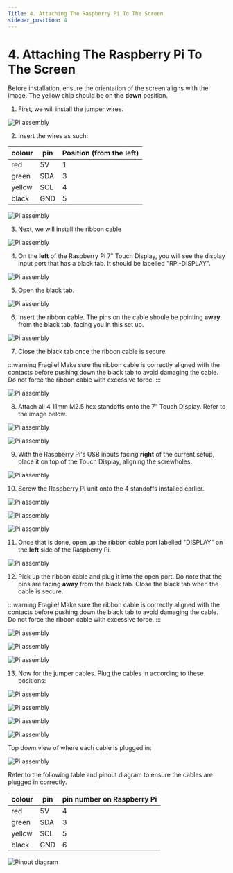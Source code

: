 ```yaml
---
Title: 4. Attaching The Raspberry Pi To The Screen
sidebar_position: 4
---
```


# 4. Attaching The Raspberry Pi To The Screen

Before installation, ensure the orientation of the screen aligns with the image. The yellow chip should be on the **down** position.

1. First, we will install the jumper wires.

![Pi assembly](../../static/img/assembly/pi7.png)

2. Insert the wires as such:

| colour | pin | Position (from the left) |
| ------ | --- | ------------------------ |
| red    | 5V  | 1                        |
| green  | SDA | 3                        |
| yellow | SCL | 4                        |
| black  | GND | 5                        |

![Pi assembly](../../static/img/assembly/pi9.png)

3. Next, we will install the ribbon cable

![Pi assembly](../../static/img/assembly/pi10.png)

4. On the **left** of the Raspberry Pi 7" Touch Display, you will see the display input port that has a black tab. It should be labelled "RPI-DISPLAY".

![Pi assembly](../../static/img/assembly/pi11.png)

5. Open the black tab.

![Pi assembly](../../static/img/assembly/pi12.png)

6. Insert the ribbon cable. The pins on the cable shoule be pointing **away** from the black tab, facing you in this set up.

![Pi assembly](../../static/img/assembly/pi13.png)

7. Close the black tab once the ribbon cable is secure.

:::warning Fragile!
Make sure the ribbon cable is correctly aligned with the contacts before pushing down the black tab to avoid damaging the cable. Do not force the ribbon cable with excessive force.
:::

![Pi assembly](../../static/img/assembly/pi14.png)

8. Attach all 4 11mm M2.5 hex standoffs onto the 7" Touch Display. Refer to the image below.

![Pi assembly](../../static/img/assembly/pi15.png)

![Pi assembly](../../static/img/assembly/pi16.png)

9. With the Raspberry Pi's USB inputs facing **right** of the current setup, place it on top of the Touch Display, aligning the screwholes.

![Pi assembly](../../static/img/assembly/pi17.png)

10. Screw the Raspberry Pi unit onto the 4 standoffs installed earlier.

![Pi assembly](../../static/img/assembly/pi18.png)

![Pi assembly](../../static/img/assembly/pi19.png)

![Pi assembly](../../static/img/assembly/pi20.png)

11. Once that is done, open up the ribbon cable port labelled "DISPLAY" on the **left** side of the Raspberry Pi.

![Pi assembly](../../static/img/assembly/pi21.png)

12. Pick up the ribbon cable and plug it into the open port. Do note that the pins are facing **away** from the black tab. Close the black tab when the cable is secure.

:::warning Fragile!
Make sure the ribbon cable is correctly aligned with the contacts before pushing down the black tab to avoid damaging the cable. Do not force the ribbon cable with excessive force.
:::

![Pi assembly](../../static/img/assembly/pi22.png)

![Pi assembly](../../static/img/assembly/pi23.png)

![Pi assembly](../../static/img/assembly/pi24.png)

13. Now for the jumper cables. Plug the cables in according to these positions:

![Pi assembly](../../static/img/assembly/pi25.png)

![Pi assembly](../../static/img/assembly/pi26.png)

![Pi assembly](../../static/img/assembly/pi27.png)

![Pi assembly](../../static/img/assembly/pi28.png)

Top down view of where each cable is plugged in:

![Pi assembly](../../static/img/assembly/pi29.jpg)

Refer to the following table and pinout diagram to ensure the cables are plugged in correctly.

| colour | pin | pin number on Raspberry Pi |
| ------ | --- | -------------------------- |
| red    | 5V  | 4                          |
| green  | SDA | 3                          |
| yellow | SCL | 5                          |
| black  | GND | 6                          |

![Pinout diagram](https://www.raspberrypi.org/documentation/computers/images/GPIO-Pinout-Diagram-2.png)
